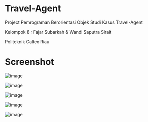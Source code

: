 # Travel-Agent
Project Pemrograman Berorientasi Objek Studi Kasus Travel-Agent

Kelompok 8 : Fajar Subarkah &amp; Wandi Saputra Sirait

Politeknik Caltex Riau

# Screenshot

![image](https://user-images.githubusercontent.com/74707401/126676108-b082fd45-9eb0-4b8e-a15b-e86b6e4b1d15.png)

![image](https://user-images.githubusercontent.com/74707401/126676138-c16451e3-a8c8-478f-9cd4-84f04c55fe2f.png)

![image](https://user-images.githubusercontent.com/74707401/126676156-49aa8f0c-42d2-4d55-ab6a-0b107549434f.png)

![image](https://user-images.githubusercontent.com/74707401/126676190-cee015fd-26cf-4110-9552-109c3a3c07a0.png)

![image](https://user-images.githubusercontent.com/74707401/126676213-7d3ce936-d5f1-4d04-af01-98c2a5b7a2a4.png)



